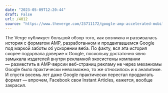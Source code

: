 ```yaml
---
date: "2023-05-09T12:20:44"
draft: False
url: /4012
source: "https://www.theverge.com/23711172/google-amp-accelerated-mobile-pages-search-publishers-lawsuit"
---
```


The Verge публикует большой обзор того, как возникла и развивалась история с форматом AMP, разработанном и продвигавшемся Google под маркой заботы об ускорении веба. По факту, вся эта история скорее подорвала доверие к Google, поскольку достаточно явно замыкала издателей внутри рекламной экосистемы компании — разместить в AMP-версии веб-страниц рекламу не через механизмы Google было практически невозможно, то же относилось и к аналитике. И спустя восемь лет даже Google практически перестал продвигать формат — впрочем, Facebook свои Instant Articles, кажется, вообще закрасил.
